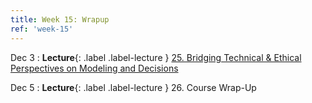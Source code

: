 ```yaml
---
title: Week 15: Wrapup
ref: 'week-15'
---
```


Dec 3
: **Lecture**{: .label .label-lecture } [25. Bridging Technical & Ethical Perspectives on Modeling and Decisions](lecture/lec25)

Dec 5
: **Lecture**{: .label .label-lecture } 26. Course Wrap-Up
